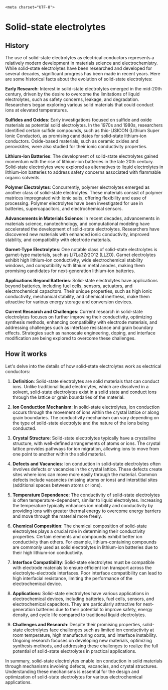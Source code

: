     <meta charset="UTF-8">


# Solid-state electrolytes

## History

The use of solid-state electrolytes as electrical conductors represents a relatively modern development in materials science and electrochemistry. While solid-state electrolytes have been researched and developed for several decades, significant progress has been made in recent years. Here are some historical facts about the evolution of solid-state electrolytes:

**Early Research**: Interest in solid-state electrolytes emerged in the mid-20th century, driven by the desire to overcome the limitations of liquid electrolytes, such as safety concerns, leakage, and degradation. Researchers began exploring various solid materials that could conduct ions at elevated temperatures.

**Sulfides and Oxides**: Early investigations focused on sulfide and oxide materials as potential solid electrolytes. In the 1970s and 1980s, researchers identified certain sulfide compounds, such as thio-LISICON (Lithium Super Ionic Conductor), as promising candidates for solid-state lithium-ion conductors. Oxide-based materials, such as ceramic oxides and perovskites, were also studied for their ionic conductivity properties.

**Lithium-Ion Batteries**: The development of solid-state electrolytes gained momentum with the rise of lithium-ion batteries in the late 20th century. Solid-state electrolytes were explored as alternatives to liquid electrolytes in lithium-ion batteries to address safety concerns associated with flammable organic solvents.

**Polymer Electrolytes**: Concurrently, polymer electrolytes emerged as another class of solid-state electrolytes. These materials consist of polymer matrices impregnated with ionic salts, offering flexibility and ease of processing. Polymer electrolytes have been investigated for use in batteries, supercapacitors, and electrochemical sensors.

**Advancements in Materials Science**: In recent decades, advancements in materials science, nanotechnology, and computational modeling have accelerated the development of solid-state electrolytes. Researchers have discovered new materials with enhanced ionic conductivity, improved stability, and compatibility with electrode materials.

**Garnet-Type Electrolytes**: One notable class of solid-state electrolytes is garnet-type materials, such as Li7La3Zr2O12 (LLZO). Garnet electrolytes exhibit high lithium-ion conductivity, wide electrochemical stability windows, and compatibility with lithium metal anodes, making them promising candidates for next-generation lithium-ion batteries.

**Applications Beyond Batteries**: Solid-state electrolytes have applications beyond batteries, including fuel cells, sensors, actuators, and electrochemical capacitors. Their unique properties, such as high ionic conductivity, mechanical stability, and chemical inertness, make them attractive for various energy storage and conversion devices.

**Current Research and Challenges**: Current research in solid-state electrolytes focuses on further improving their conductivity, optimizing synthesis methods, enhancing compatibility with electrode materials, and addressing challenges such as interface resistance and grain boundary effects. Strategies such as nanoscale engineering, doping, and interface modification are being explored to overcome these challenges.

## How it works

Let's delve into the details of how solid-state electrolytes work as electrical conductors:

1. **Definition**: Solid-state electrolytes are solid materials that can conduct ions. Unlike traditional liquid electrolytes, which are dissolved in a solvent, solid-state electrolytes exist in a solid state and conduct ions through the lattice or grain boundaries of the material.

2. **Ion Conduction Mechanism**: In solid-state electrolytes, ion conduction occurs through the movement of ions within the crystal lattice or along grain boundaries. The conductivity mechanism can vary depending on the type of solid-state electrolyte and the nature of the ions being conducted.

3. **Crystal Structure**: Solid-state electrolytes typically have a crystalline structure, with well-defined arrangements of atoms or ions. The crystal lattice provides pathways for ion migration, allowing ions to move from one point to another within the solid material.

4. **Defects and Vacancies**: Ion conduction in solid-state electrolytes often involves defects or vacancies in the crystal lattice. These defects create sites where ions can move more easily through the material. Common defects include vacancies (missing atoms or ions) and interstitial sites (additional spaces between atoms or ions).

5. **Temperature Dependence**: The conductivity of solid-state electrolytes is often temperature-dependent, similar to liquid electrolytes. Increasing the temperature typically enhances ion mobility and conductivity by providing ions with greater thermal energy to overcome energy barriers and move through the material more freely.

6. **Chemical Composition**: The chemical composition of solid-state electrolytes plays a crucial role in determining their conductivity properties. Certain elements and compounds exhibit better ion conductivity than others. For example, lithium-containing compounds are commonly used as solid electrolytes in lithium-ion batteries due to their high lithium-ion conductivity.

7. **Interface Compatibility**: Solid-state electrolytes must be compatible with electrode materials to ensure efficient ion transport across the electrolyte-electrode interfaces. Poor interface compatibility can lead to high interfacial resistance, limiting the performance of the electrochemical device.

8. **Applications**: Solid-state electrolytes have various applications in electrochemical devices, including batteries, fuel cells, sensors, and electrochemical capacitors. They are particularly attractive for next-generation batteries due to their potential to improve safety, energy density, and cycle life compared to traditional liquid electrolytes.

9. **Challenges and Research**: Despite their promising properties, solid-state electrolytes face challenges such as limited ion conductivity at room temperature, high manufacturing costs, and interface instability. Ongoing research focuses on developing new materials, optimizing synthesis methods, and addressing these challenges to realize the full potential of solid-state electrolytes in practical applications.

In summary, solid-state electrolytes enable ion conduction in solid materials through mechanisms involving defects, vacancies, and crystal structures. Understanding these mechanisms is essential for the design and optimization of solid-state electrolytes for various electrochemical applications.